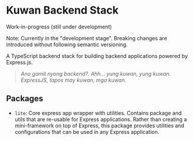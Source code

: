 
# Kuwan Backend Stack

Work-in-progress (still under development)

Note: Currently in the "development stage". Breaking changes are introduced without following semantic versioning.

A TypeScript backend stack for building backend applications powered by Express.js.

> _Ano gamit nyong backend?. Ahh... yung kuwan, yung kuwan. ExpressJS, tapos may kuwan, mga kuwan._

## Packages

- `lite`: Core express app wrapper with utilities. Contains package and utils that are re-usable for Express applications. Rather than creating a mini-framework on top of Express, this package provides utilities and configurations that can be used in any Express application.
